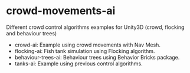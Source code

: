 # crowd-movements-ai
Different crowd control algorithms examples for Unity3D (crowd, flocking and behaviour trees)
- crowd-ai: Example using crowd movements with Nav Mesh.
- flocking-ai: Fish tank simulation using Flocking algorithm.
- behaviour-trees-ai: Behaviour trees using Behavior Bricks package.
- tanks-ai: Example using previous control algorithms.
